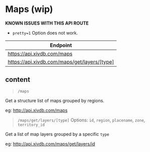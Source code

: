 # Maps (wip)

**KNOWN ISSUES WITH THIS API ROUTE**
- `pretty=1` Option does not work.

|Endpoint|
|---|
|https://api.xivdb.com/maps|
|https://api.xivdb.com/maps/get/layers/[type]|

## content

> `/maps`

Get a structure list of maps grouped by regions.

eg: http://api.xivdb.com/maps

> `/maps/get/layers/[type]`
> Options: `id`, `region`, `placename`, `zone`, `territory_id`

Get a list of map layers grouped by a specific `type`

eg: http://api.xivdb.com/maps/get/layers/id


